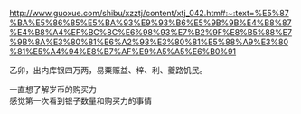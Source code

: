 http://www.guoxue.com/shibu/xzztj/content/xtj_042.htm#:~:text=%E5%87%BA%E5%86%85%E5%BA%93%E9%93%B6%E5%9B%9B%E4%B8%87%E4%B8%A4%EF%BC%8C%E6%98%93%E7%B2%9F%E8%B5%88%E7%9B%8A%E3%80%81%E6%A2%93%E3%80%81%E5%88%A9%E3%80%81%E5%A4%94%E8%B7%AF%E9%A5%A5%E6%B0%91

乙卯，出内库银四万两，易粟赈益、梓、利、夔路饥民。

一直想了解岁币的购买力  
感觉第一次看到银子数量和购买力的事情
